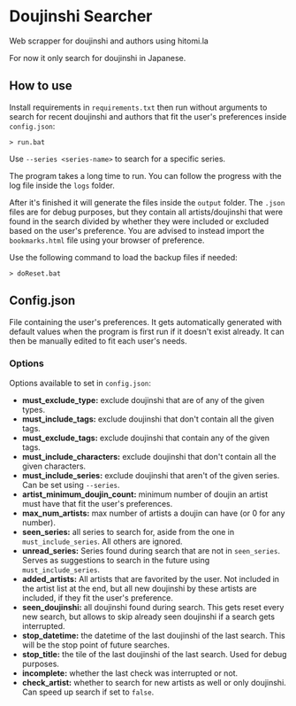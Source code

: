 # Doujinshi Searcher

Web scrapper for doujinshi and authors using hitomi.la

For now it only search for doujinshi in Japanese.

## How to use

Install requirements in `requirements.txt` then run without arguments to search for recent doujinshi and authors that fit the user's preferences inside `config.json`:
```console
> run.bat
```

Use `--series <series-name>` to search for a specific series.

The program takes a long time to run. You can follow the progress with the log file inside the `logs` folder.

After it's finished it will generate the files inside the `output` folder. The `.json` files are for debug purposes, but they contain all artists/doujinshi that were found in the search divided by whether they were included or excluded based on the user's preference. You are advised to instead import the `bookmarks.html` file using your browser of preference.

Use the following command to load the backup files if needed:
```console
> doReset.bat
```

## Config.json

File containing the user's preferences. It gets automatically generated with default values when the program is first run if it doesn't exist already. It can then be manually edited to fit each user's needs.

### Options

Options available to set in `config.json`:
- **must_exclude_type:** exclude doujinshi that are of any of the given types.
- **must_include_tags:** exclude doujinshi that don't contain all the given tags.
- **must_exclude_tags:** exclude doujinshi that contain any of the given tags.
- **must_include_characters:** exclude doujinshi that don't contain all the given characters.
- **must_include_series:** exclude doujinshi that aren't of the given series. Can be set using `--series`.
- **artist_minimum_doujin_count:** minimum number of doujin an artist must have that fit the user's preferences.
- **max_num_artists:** max number of artists a doujin can have (or 0 for any number).
- **seen_series:** all series to search for, aside from the one in `must_include_series`. All others are ignored.
- **unread_series:** Series found during search that are not in `seen_series`. Serves as suggestions to search in the future using `must_include_series`.
- **added_artists:** All artists that are favorited by the user. Not included in the artist list at the end, but all new doujinshi by these artists are included, if they fit the user's preference.
- **seen_doujinshi:** all doujinshi found during search. This gets reset every new search, but allows to skip already seen doujinshi if a search gets interrupted.
- **stop_datetime:** the datetime of the last doujinshi of the last search. This will be the stop point of future searches.
- **stop_title:** the tile of the last doujinshi of the last search. Used for debug purposes.
- **incomplete:** whether the last check was interrupted or not.
- **check_artist:** whether to search for new artists as well or only doujinshi. Can speed up search if set to `false`.